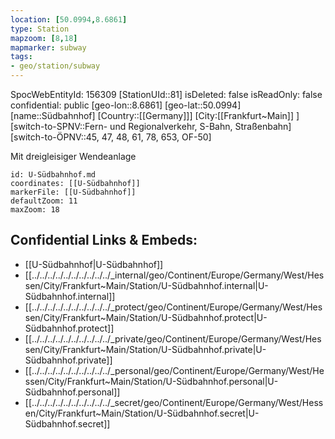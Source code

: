 ```yaml
---
location: [50.0994,8.6861]
type: Station 
mapzoom: [8,18] 
mapmarker: subway 
tags:
- geo/station/subway
---
```

SpocWebEntityId: 156309
[StationUId::81]
isDeleted: false
isReadOnly: false
confidential: public
[geo-lon::8.6861]
[geo-lat::50.0994]
[name::Südbahnhof]
[Country::[[Germany]]]
[City:[[Frankfurt~Main]] ]
[switch-to-SPNV::Fern- und Regionalverkehr, S-Bahn, Straßenbahn]
[switch-to-ÖPNV::45, 47, 48, 61, 78, 653, OF-50]

Mit dreigleisiger Wendeanlage

```leaflet
id: U-Südbahnhof.md
coordinates: [[U-Südbahnhof]]
markerFile: [[U-Südbahnhof]]
defaultZoom: 11 
maxZoom: 18
```


## Confidential Links & Embeds: 
- [[U-Südbahnhof|U-Südbahnhof]] 
- [[../../../../../../../../../../_internal/geo/Continent/Europe/Germany/West/Hessen/City/Frankfurt~Main/Station/U-Südbahnhof.internal|U-Südbahnhof.internal]] 
- [[../../../../../../../../../../_protect/geo/Continent/Europe/Germany/West/Hessen/City/Frankfurt~Main/Station/U-Südbahnhof.protect|U-Südbahnhof.protect]] 
- [[../../../../../../../../../../_private/geo/Continent/Europe/Germany/West/Hessen/City/Frankfurt~Main/Station/U-Südbahnhof.private|U-Südbahnhof.private]] 
- [[../../../../../../../../../../_personal/geo/Continent/Europe/Germany/West/Hessen/City/Frankfurt~Main/Station/U-Südbahnhof.personal|U-Südbahnhof.personal]] 
- [[../../../../../../../../../../_secret/geo/Continent/Europe/Germany/West/Hessen/City/Frankfurt~Main/Station/U-Südbahnhof.secret|U-Südbahnhof.secret]] 
